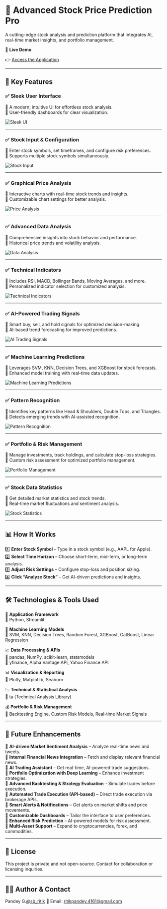 # 🔮 Advanced Stock Price Prediction Pro

A cutting-edge stock analysis and prediction platform that integrates AI, real-time market insights, and portfolio management.

🚀 **Live Demo**

👉 [Access the Application](https://stock-prediction-pro.onrender.com/)

---

## 🌟 Key Features

### ✅ Sleek User Interface
📌 A modern, intuitive UI for effortless stock analysis.  
📌 User-friendly dashboards for clear visualization.

![Sleek UI](sleek_ui_screenshot.png)

---

### ✅ Stock Input & Configuration
📌 Enter stock symbols, set timeframes, and configure risk preferences.  
📌 Supports multiple stock symbols simultaneously.

![Stock Input](stock_input_screenshot.png)

---

### ✅ Graphical Price Analysis
📌 Interactive charts with real-time stock trends and insights.  
📌 Customizable chart settings for better analysis.

![Price Analysis](price_analysis_screenshot.png)

---

### ✅ Advanced Data Analysis
📌 Comprehensive insights into stock behavior and performance.  
📌 Historical price trends and volatility analysis.

![Data Analysis](data_analysis_screenshot.png)

---

### ✅ Technical Indicators
📌 Includes RSI, MACD, Bollinger Bands, Moving Averages, and more.  
📌 Personalized indicator selection for customized analysis.

![Technical Indicators](technical_indicators_screenshot.png)

---

### ✅ AI-Powered Trading Signals
📌 Smart buy, sell, and hold signals for optimized decision-making.  
📌 AI-based trend forecasting for improved predictions.

![AI Trading Signals](ai_trading_signals_screenshot.png)

---

### ✅ Machine Learning Predictions
📌 Leverages SVM, KNN, Decision Trees, and XGBoost for stock forecasts.  
📌 Enhanced model training with real-time data updates.

![Machine Learning Predictions](ml_predictions_screenshot.png)

---

### ✅ Pattern Recognition
📌 Identifies key patterns like Head & Shoulders, Double Tops, and Triangles.  
📌 Detects emerging trends with AI-assisted recognition.

![Pattern Recognition](pattern_recognition_screenshot.png)

---

### ✅ Portfolio & Risk Management
📌 Manage investments, track holdings, and calculate stop-loss strategies.  
📌 Custom risk assessment for optimized portfolio management.

![Portfolio Management](portfolio_management_screenshot.png)

---

### ✅ Stock Data Statistics
📌 Get detailed market statistics and stock trends.  
📌 Real-time market fluctuations and sentiment analysis.

![Stock Statistics](stock_statistics_screenshot.png)

---

## 📊 How It Works

1️⃣ **Enter Stock Symbol** – Type in a stock symbol (e.g., AAPL for Apple).  
2️⃣ **Select Time Horizon** – Choose short-term, mid-term, or long-term analysis.  
3️⃣ **Adjust Risk Settings** – Configure stop-loss and position sizing.  
4️⃣ **Click “Analyze Stock”** – Get AI-driven predictions and insights.

---

## 🛠 Technologies & Tools Used

🚀 **Application Framework**  
🔹 Python, Streamlit

🤖 **Machine Learning Models**  
🔹 SVM, KNN, Decision Trees, Random Forest, XGBoost, CatBoost, Linear Regression

📈 **Data Processing & APIs**  
🔹 pandas, NumPy, scikit-learn, statsmodels  
🔹 yfinance, Alpha Vantage API, Yahoo Finance API

📊 **Visualization & Reporting**  
🔹 Plotly, Matplotlib, Seaborn

📉 **Technical & Statistical Analysis**  
🔹 ta (Technical Analysis Library)

💰 **Portfolio & Risk Management**  
🔹 Backtesting Engine, Custom Risk Models, Real-time Market Signals

---

## 🔄 Future Enhancements

🔹 **AI-driven Market Sentiment Analysis** – Analyze real-time news and tweets.  
🔹 **Internal Financial News Integration** – Fetch and display relevant financial news.  
🔹 **AI Trading Assistant** – Get real-time, AI-powered trade suggestions.  
🔹 **Portfolio Optimization with Deep Learning** – Enhance investment strategies.  
🔹 **Advanced Backtesting & Strategy Evaluation** – Simulate trades before execution.  
🔹 **Automated Trade Execution (API-based)** – Direct trade execution via brokerage APIs.  
🔹 **Smart Alerts & Notifications** – Get alerts on market shifts and price movements.  
🔹 **Customizable Dashboards** – Tailor the interface to user preferences.  
🔹 **Enhanced Risk Prediction** – AI-powered models for risk assessment.  
🔹 **Multi-Asset Support** – Expand to cryptocurrencies, forex, and commodities.

---

## 📜 License

This project is private and not open-source. Contact for collaboration or licensing inquiries.

---

## 👨‍💻 Author & Contact

Pandey G.[@sb_ritik](https://www.instagram.com/sb_ritik/)
📧 Email: ritikpandey.4161@gmail.com
